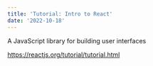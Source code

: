 ```yaml
---
title: 'Tutorial: Intro to React'
date: '2022-10-18'
---
```


A JavaScript library for building user interfaces

https://reactjs.org/tutorial/tutorial.html

